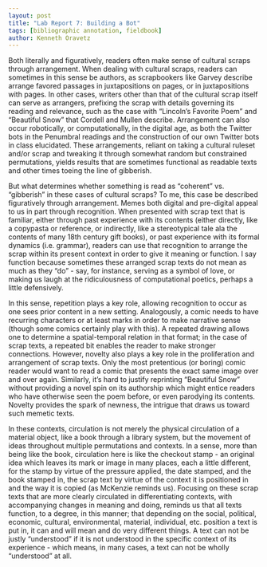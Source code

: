 ```yaml
---  
layout: post  
title: "Lab Report 7: Building a Bot"  
tags: [bibliographic annotation, fieldbook]  
author: Kenneth Oravetz 
---
```


Both literally and figuratively, readers often make sense of cultural scraps through arrangement. When dealing with cultural scraps, readers can sometimes in this sense be authors, as scrapbookers like Garvey describe arrange favored passages in juxtapositions on pages, or in juxtapositions with pages. In other cases, writers other than that of the cultural scrap itself can serve as arrangers, prefixing the scrap with details governing its reading and relevance, such as the case with “Lincoln’s Favorite Poem” and “Beautiful Snow” that Cordell and Mullen describe. Arrangement can also occur robotically, or computationally, in the digital age, as both the Twitter bots in the Penumbral readings and the construction of our own Twitter bots in class elucidated. These arrangements, reliant on taking a cultural ruleset and/or scrap and tweaking it through somewhat random but constrained permutations, yields results that are sometimes functional as readable texts and other times toeing the line of gibberish. 

But what determines whether something is read as “coherent” vs. “gibberish” in these cases of cultural scraps? To me, this case be described figuratively through arrangement. Memes both digital and pre-digital appeal to us in part through recognition. When presented with scrap text that is familiar, either through past experience with its contents (either directly, like a copypasta or reference, or indirectly, like a stereotypical tale ala the contents of many 18th century gift books), or past experience with its formal dynamics (i.e. grammar), readers can use that recognition to arrange the scrap within its present context in order to give it meaning or function. I say function because sometimes these arranged scrap texts do not mean as much as they “do” - say, for instance, serving as a symbol of love, or making us laugh at the ridiculousness of computational poetics, perhaps a little defensively.

In this sense, repetition plays a key role, allowing recognition to occur as one sees prior content in a new setting. Analogously, a comic needs to have recurring characters or at least marks in order to make narrative sense (though some comics certainly play with this). A repeated drawing allows one to determine a spatial-temporal relation in that format; in the case of scrap texts, a repeated bit enables the reader to make stronger connections. However, novelty also plays a key role in the proliferation and arrangement of scrap texts. Only the most pretentious (or boring) comic reader would want to read a comic that presents the exact same image over and over again. Similarly, it’s hard to justify reprinting “Beautiful Snow” without providing a novel spin on its authorship which might entice readers who have otherwise seen the poem before, or even parodying its contents. Novelty provides the spark of newness, the intrigue that draws us toward such memetic texts.

In these contexts, circulation is not merely the physical circulation of a material object, like a book through a library system, but the movement of ideas throughout multiple permutations and contexts. In a sense, more than being like the book, circulation here is like the checkout stamp - an original idea which leaves its mark or image in many places, each a little different, for the stamp by virtue of the pressure applied, the date stamped, and the book stamped in, the scrap text by virtue of the context it is positioned in and the way it is copied (as McKenzie reminds us). Focusing on these scrap texts that are more clearly circulated in differentiating contexts, with accompanying changes in meaning and doing, reminds us that all texts function, to a degree, in this manner; that depending on the social, political, economic, cultural, environmental, material, individual, etc. position a text is put in, it can and will mean and do very different things. A text can not be justly “understood” if it is not understood in the specific context of its experience - which means, in many cases, a text can not be wholly “understood” at all.
